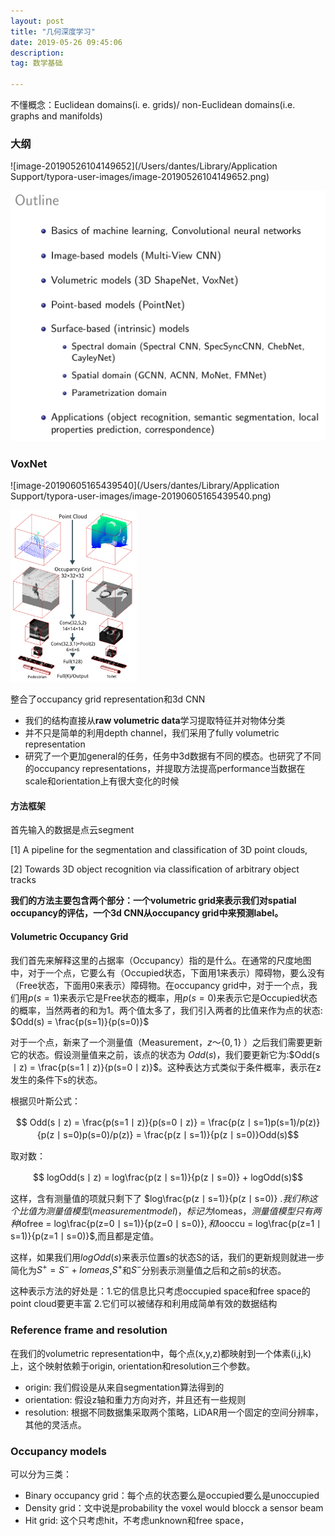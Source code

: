 ```yaml
---
layout: post
title: "几何深度学习"
date: 2019-05-26 09:45:06 
description: 
tag: 数学基础

---
```


 <head>
		<script src="https://cdn.mathjax.org/mathjax/latest/MathJax.js?config=TeX-AMS-MML_HTMLorMML" type="text/javascript"></script>
    <script type="text/x-mathjax-config">
        MathJax.Hub.Config({
            tex2jax: {
            skipTags: ['script', 'noscript', 'style', 'textarea', 'pre'],
            inlineMath: [['$','$']]
            }
        });
    </script>
</head>



不懂概念：Euclidean domains(i. e. grids)/ non-Euclidean domains(i.e. graphs and manifolds)



### 大纲

![image-20190526104149652](/Users/dantes/Library/Application Support/typora-user-images/image-20190526104149652.png)

![](/images/posts/image-20190526104149652.png)

### VoxNet



![image-20190605165439540](/Users/dantes/Library/Application Support/typora-user-images/image-20190605165439540.png)

<img src="/images/posts/image-20190605165439540.png" width="40%">

整合了occupancy grid representation和3d CNN

- 我们的结构直接从**raw volumetric data**学习提取特征并对物体分类
- 并不只是简单的利用depth channel，我们采用了fully volumetric representation
- 研究了一个更加general的任务，任务中3d数据有不同的模态。也研究了不同的occupancy representations，并提取方法提高performance当数据在scale和orientation上有很大变化的时候

#### **方法框架**

首先输入的数据是点云segment

[1] A pipeline for the segmentation and classification of 3D point clouds,

[2] Towards 3D object recognition via classification of arbitrary object tracks 

**我们的方法主要包含两个部分：一个volumetric grid来表示我们对spatial occupancy的评估，一个3d CNN从occupancy grid中来预测label。**

#### **Volumetric Occupancy Grid**

我们首先来解释这里的占据率（Occupancy）指的是什么。在通常的尺度地图中，对于一个点，它要么有（Occupied状态，下面用1来表示）障碍物，要么没有（Free状态，下面用0来表示）障碍物。在occupancy grid中，对于一个点，我们用$p(s=1)$来表示它是Free状态的概率，用$p(s=0)$来表示它是Occupied状态的概率，当然两者的和为1。两个值太多了，我们引入两者的比值来作为点的状态:  $Odd(s) = \frac{p(s=1)}{p(s=0)}$

对于一个点，新来了一个测量值（Measurement，$z ～ \{0, 1\}$ ）之后我们需要更新它的状态。假设测量值来之前，该点的状态为 $Odd(s)$，我们要更新它为:$Odd(s丨z) = \frac{p(s=1丨z)}{p(s=0丨z)}$。这种表达方式类似于条件概率，表示在z发生的条件下s的状态。

根据贝叶斯公式：

$$ Odd(s丨z) = \frac{p(s=1丨z)}{p(s=0丨z)} =   \frac{p(z丨s=1)p(s=1)/p(z)}{p(z丨s=0)p(s=0)/p(z)} = \frac{p(z丨s=1)}{p(z丨s=0)}Odd(s)$$

取对数：

$$ logOdd(s丨z) = log\frac{p(z丨s=1)}{p(z丨s=0)} + logOdd(s)$$

这样，含有测量值的项就只剩下了 $log\frac{p(z丨s=1)}{p(z丨s=0)} $.我们称这个比值为测量值模型(measurement model)，标记为$lomeas$，测量值模型只有两种$lofree = log\frac{p(z=0丨s=1)}{p(z=0丨s=0)}$,和$looccu = log\frac{p(z=1丨s=1)}{p(z=1丨s=0)}$,而且都是定值。

这样，如果我们用$logOdd(s)$来表示位置s的状态S的话，我们的更新规则就进一步简化为$S^{+} = S^{-} + lomeas$,$S^{+}$和$S^{-}$分别表示测量值之后和之前s的状态。



这种表示方法的好处是：1.它的信息比只考虑occupied space和free space的point cloud要更丰富 2.它们可以被储存和利用成简单有效的数据结构

### **Reference frame and resolution**

在我们的volumetric representation中，每个点(x,y,z)都映射到一个体素(i,j,k)上，这个映射依赖于origin, orientation和resolution三个参数。

- origin: 我们假设是从来自segmentation算法得到的
- orientation: 假设z轴和重力方向对齐，并且还有一些规则
- resolution: 根据不同数据集采取两个策略，LiDAR用一个固定的空间分辨率，其他的灵活点。

### **Occupancy models**

可以分为三类：

- Binary occupancy grid：每个点的状态要么是occupied要么是unoccupied
- Density grid：文中说是probability the voxel would blocck a sensor beam
- Hit grid: 这个只考虑hit，不考虑unknown和free space，